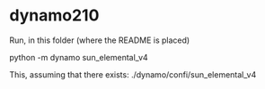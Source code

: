 # dynamo210

Run, in this folder (where the README is placed)

  python -m dynamo sun_elemental_v4

This, assuming that there exists: ./dynamo/confi/sun_elemental_v4
